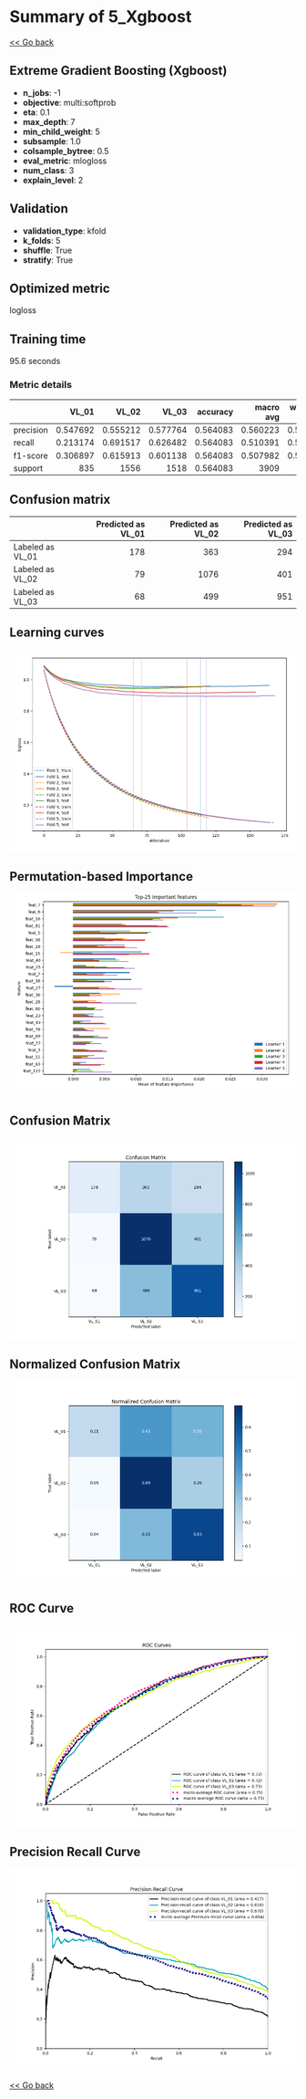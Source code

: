 # Summary of 5_Xgboost

[<< Go back](../README.md)


## Extreme Gradient Boosting (Xgboost)
- **n_jobs**: -1
- **objective**: multi:softprob
- **eta**: 0.1
- **max_depth**: 7
- **min_child_weight**: 5
- **subsample**: 1.0
- **colsample_bytree**: 0.5
- **eval_metric**: mlogloss
- **num_class**: 3
- **explain_level**: 2

## Validation
 - **validation_type**: kfold
 - **k_folds**: 5
 - **shuffle**: True
 - **stratify**: True

## Optimized metric
logloss

## Training time

95.6 seconds

### Metric details
|           |      VL_01 |       VL_02 |       VL_03 |   accuracy |   macro avg |   weighted avg |   logloss |
|:----------|-----------:|------------:|------------:|-----------:|------------:|---------------:|----------:|
| precision |   0.547692 |    0.555212 |    0.577764 |   0.564083 |    0.560223 |       0.562363 |  0.929629 |
| recall    |   0.213174 |    0.691517 |    0.626482 |   0.564083 |    0.510391 |       0.564083 |  0.929629 |
| f1-score  |   0.306897 |    0.615913 |    0.601138 |   0.564083 |    0.507982 |       0.544166 |  0.929629 |
| support   | 835        | 1556        | 1518        |   0.564083 | 3909        |    3909        |  0.929629 |


## Confusion matrix
|                  |   Predicted as VL_01 |   Predicted as VL_02 |   Predicted as VL_03 |
|:-----------------|---------------------:|---------------------:|---------------------:|
| Labeled as VL_01 |                  178 |                  363 |                  294 |
| Labeled as VL_02 |                   79 |                 1076 |                  401 |
| Labeled as VL_03 |                   68 |                  499 |                  951 |

## Learning curves
![Learning curves](learning_curves.png)

## Permutation-based Importance
![Permutation-based Importance](permutation_importance.png)
## Confusion Matrix

![Confusion Matrix](confusion_matrix.png)


## Normalized Confusion Matrix

![Normalized Confusion Matrix](confusion_matrix_normalized.png)


## ROC Curve

![ROC Curve](roc_curve.png)


## Precision Recall Curve

![Precision Recall Curve](precision_recall_curve.png)



[<< Go back](../README.md)
